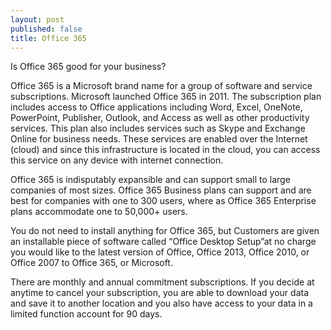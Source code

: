 ```yaml
---
layout: post
published: false
title: Office 365
---
```

Is Office 365 good for your business? 
 
Office 365 is a Microsoft brand name for a group of software and service subscriptions. Microsoft launched Office 365 in 2011. The subscription plan includes access to Office applications including Word, Excel, OneNote, PowerPoint, Publisher, Outlook, and Access as well as other productivity services.  This plan also includes services such as Skype and Exchange Online for business needs.  These services are enabled over the Internet (cloud) and since this infrastructure is located in the cloud, you can access this service on any device with internet connection.
 
Office 365 is indisputably expansible and can support small to large companies of most sizes.  Office 365 Business plans can support and are best for companies with one to 300 users, where as Office 365 Enterprise plans accommodate one to 50,000+ users.
 
You do not need to install anything for Office 365, but Customers are given an installable piece of software called “Office Desktop Setup”at no charge you would like to the latest version of Office, Office 2013, Office 2010, or Office 2007 to Office 365, or Microsoft.
 
There are monthly and annual commitment subscriptions. If you decide at anytime to cancel your subscription, you are able to download your data and save it to another location and you also have access to your data in a limited function account for 90 days.